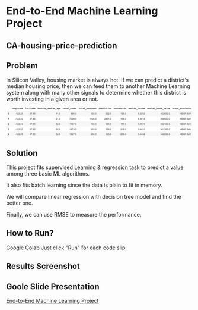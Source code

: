 # End-to-End Machine Learning Project
## CA-housing-price-prediction

## Problem
In Silicon Valley, housing market is always hot. If we can predict a district’s median housing price, then we can feed them to another Machine Learning system along with many other signals to determine whether this district is worth investing in a given area or not.

![GitHub Logo](Capture.PNG)

## Solution

This project fits supervised Learning & regression task to predict a value among three basic ML algorithms.

It also fits batch learning since the data is plain to fit in memory.

We will compare linear regression with decision tree model and find the better one.

Finally, we can use RMSE to measure the performance.

## How to Run?

Google Colab
Just click "Run" for each code slip.

## Results Screenshot

## Goole Slide Presentation
[End-to-End Machine Learning Project]([https://docs.google.com/presentation/d/1IxDKEYZMIFmObrPERAgaAxwmnGNR5qziqgttXQEamWU/edit?usp=sharing](https://docs.google.com/presentation/d/1BpSwp4gEzM4z_vOQf3U66tkiXmjyGuEuH8gOWONNUmQ/edit?usp=sharing))
